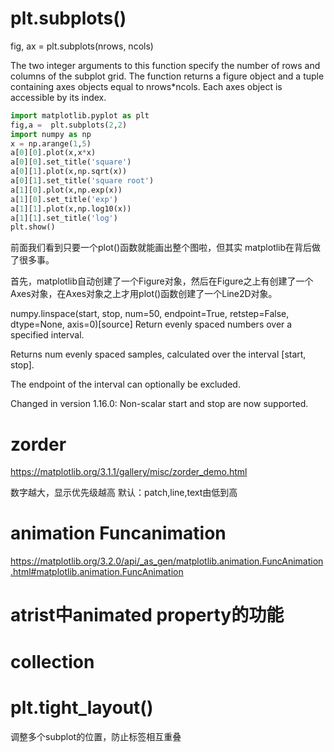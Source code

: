 # plt.subplots()

fig, ax = plt.subplots(nrows, ncols)

The two integer arguments to this function specify the number of rows and columns of the subplot grid. The function returns a figure object and a tuple containing axes objects equal to nrows*ncols. Each axes object is accessible by its index. 

```py
import matplotlib.pyplot as plt
fig,a =  plt.subplots(2,2)
import numpy as np
x = np.arange(1,5)
a[0][0].plot(x,x*x)
a[0][0].set_title('square')
a[0][1].plot(x,np.sqrt(x))
a[0][1].set_title('square root')
a[1][0].plot(x,np.exp(x))
a[1][0].set_title('exp')
a[1][1].plot(x,np.log10(x))
a[1][1].set_title('log')
plt.show()
```

前面我们看到只要一个plot()函数就能画出整个图啦，但其实 matplotlib在背后做了很多事。

首先，matplotlib自动创建了一个Figure对象，然后在Figure之上有创建了一个Axes对象，在Axes对象之上才用plot()函数创建了一个Line2D对象。


numpy.linspace(start, stop, num=50, endpoint=True, retstep=False, dtype=None, axis=0)[source]
Return evenly spaced numbers over a specified interval.

Returns num evenly spaced samples, calculated over the interval [start, stop].

The endpoint of the interval can optionally be excluded.

Changed in version 1.16.0: Non-scalar start and stop are now supported.

# zorder
https://matplotlib.org/3.1.1/gallery/misc/zorder_demo.html

数字越大，显示优先级越高
默认：patch,line,text由低到高

#  animation Funcanimation
https://matplotlib.org/3.2.0/api/_as_gen/matplotlib.animation.FuncAnimation.html#matplotlib.animation.FuncAnimation

# atrist中animated property的功能

# collection

# plt.tight_layout()

调整多个subplot的位置，防止标签相互重叠